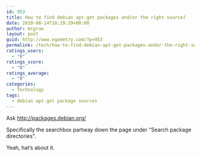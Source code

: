 ```yaml
---
id: 953
title: How to find debian apt-get packages and/or the right source?
date: 2010-08-14T18:29:29+00:00
author: mcgrue
layout: post
guid: http://www.egometry.com/?p=953
permalink: /tech/how-to-find-debian-apt-get-packages-andor-the-right-source/
ratings_users:
  - "0"
ratings_score:
  - "0"
ratings_average:
  - "0"
categories:
  - Technology
tags:
  - debian apt-get package sources
---
```

Ask http://packages.debian.org/

Specifically the searchbox partway down the page under &#8220;Search package directories&#8221;.

Yeah, hat&#8217;s about it.